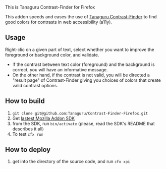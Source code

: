 This is Tanaguru Contrast-Finder for Firefox

This addon speeds and eases the use of [Tanaguru Contrast-Finder](http://contrast-finder.tanaguru.com/) to find good colors for contrasts in web accessibility (a11y).

## Usage

Right-clic on a given part of text, select whether you want to improve the foreground or background color, and validate.

* If the contrast between text color (foreground) and the background is correct, you will have an informative message.
* On the other hand, if the contrast is not valid, you will be directed a "result page" of Contrast-Finder giving you choices of colors that create valid contrast options.

## How to build

1. `git clone git@github.com:Tanaguru/Contrast-Finder-Firefox.git`
1. Get [lastest Mozilla Addon SDK](https://ftp.mozilla.org/pub/mozilla.org/labs/jetpack/jetpack-sdk-latest.zip) 
1. from the SDK, run `bin/activate` (please, read the SDK's README that describes it all)
1. To test `cfx run`

## How to deploy

1. get into the directory of the source code, and run `cfx xpi`